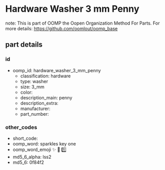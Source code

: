 # Hardware Washer 3 mm Penny  

note: This is part of OOMP the Oopen Organization Method For Parts. For more details: https://github.com/oomlout/oomp_base

##  part details





### id
* oomp_id: hardware_washer_3_mm_penny
  * classification: hardware
  * type: washer
  * size: 3_mm
  * color: 
  * description_main: penny
  * description_extra: 
  * manufacturer: 
  * part_number: 

### other_codes
* short_code: 
* oomp_word: sparkles key one
* oomp_word_emoji :sparkles: :key: :one:
* md5_6_alpha: lss2
* md5_6: 0f84f2